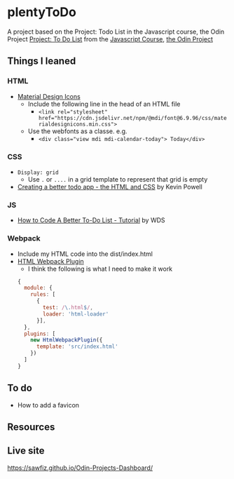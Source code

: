 # plentyToDo
A project based on the Project: Todo List in the Javascript course, the Odin Project
[Project: To Do List](https://www.theodinproject.com/lessons/node-path-javascript-todo-list) from the [Javascript Course](https://www.theodinproject.com/paths/full-stack-javascript/courses/javascript), [the Odin Project](https://www.theodinproject.com/)

## Things I leaned
### HTML
- [Material Design Icons](https://materialdesignicons.com/)
  - Include the following line in the head of an HTML file
    - `<link rel="stylesheet" href="https://cdn.jsdelivr.net/npm/@mdi/font@6.9.96/css/materialdesignicons.min.css">`
  - Use the webfonts as a classe. e.g.
    - `<div class="view mdi mdi-calendar-today"> Today</div>`

### CSS
- `Display: grid`
  - Use `.` or `....` in a grid template to represent that grid is empty
- [Creating a better todo app - the HTML and CSS](https://www.youtube.com/watch?v=IhmSidOJSeE) by Kevin Powell


### JS
- [How to Code A Better To-Do List - Tutorial](https://www.youtube.com/watch?v=W7FaYfuwu70&t=0s) by WDS

### Webpack
- Include my HTML code into the dist/index.html
- [HTML Webpack Plugin](https://github.com/jantimon/html-webpack-plugin)
  - I think the following is what I need to make it work
  ```js
  {
    module: {
      rules: [
        {
          test: /\.html$/,
          loader: 'html-loader'
        }],
    },
    plugins: [
      new HtmlWebpackPlugin({
        template: 'src/index.html'
      })
    ]
  }
  ```

## To do
- How to add a favicon

## Resources


## Live site
https://sawfiz.github.io/Odin-Projects-Dashboard/
